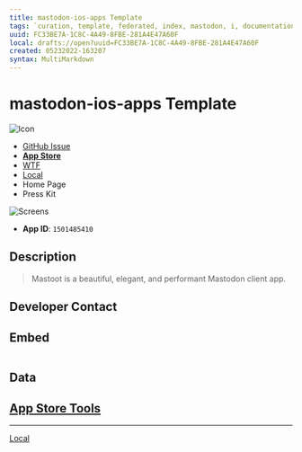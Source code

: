 ```yaml
---
title: mastodon-ios-apps Template
tags: `curation, template, federated, index, mastodon, i, documentation`
uuid: FC33BE7A-1C8C-4A49-8FBE-281A4E47A60F
local: drafts://open?uuid=FC33BE7A-1C8C-4A49-8FBE-281A4E47A60F
created: 05232022-163207
syntax: MultiMarkdown
---
```

 # mastodon-ios-apps Template

![ Icon](https://github.com/extratone/mastodon-ios-apps/raw/main/icons/.png)

- [GitHub Issue](https://github.com/extratone/mastodon-ios-apps/issues/)
- [**App Store**]()
- [WTF](https://davidblue.wtf/drafts/[[uuid]].html)
- [Local](shareddocuments:///private/var/mobile/Library/Mobile%20Documents/com~apple~CloudDocs/Written/[[uuid]].md)
- Home Page
- Press Kit

![ Screens](screens/.png)

- **App ID**: `1501485410`

## Description

> Mastoot is a beautiful, elegant, and performant Mastodon client app.

## Developer Contact

## Embed

```

```

## Data
[App Store Tools](shortcuts://run-shortcut?name=App%20Store%20Tools)
---

---
[Local](drafts://open?uuid=FC33BE7A-1C8C-4A49-8FBE-281A4E47A60F)